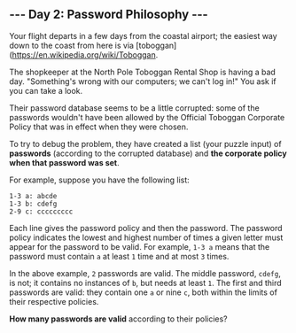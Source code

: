 ## --- Day 2: Password Philosophy ---
Your flight departs in a few days from the coastal airport; the easiest way down to the coast from here is via [toboggan](https://en.wikipedia.org/wiki/Toboggan.
 
The shopkeeper at the North Pole Toboggan Rental Shop is having a bad day. "Something's wrong with our computers; we can't log in!" You ask if you can take a look.
 
Their password database seems to be a little corrupted: some of the passwords wouldn't have been allowed by the Official Toboggan Corporate Policy that was in effect when they were chosen.
 
To try to debug the problem, they have created a list (your puzzle input) of **passwords** (according to the corrupted database) and **the corporate policy when that password was set**.
 
For example, suppose you have the following list:
 
```
1-3 a: abcde
1-3 b: cdefg
2-9 c: ccccccccc
```
 
Each line gives the password policy and then the password. The password policy indicates the lowest and highest number of times a given letter must appear for the password to be valid. For example, `1-3 a` means that the password must contain `a` at least `1` time and at most `3` times.
 
In the above example, `2` passwords are valid. The middle password, `cdefg`, is not; it contains no instances of `b`, but needs at least `1`. The first and third passwords are valid: they contain one `a` or nine `c`, both within the limits of their respective policies.
 
**How many passwords are valid** according to their policies?
 